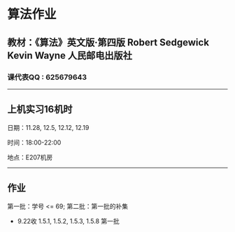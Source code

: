 # **算法作业**

## 教材：《算法》英文版·第四版 Robert Sedgewick Kevin Wayne 人民邮电出版社

### 课代表QQ : 625679643

*****

## 上机实习16机时
日期：11.28, 12.5, 12.12, 12.19

时间：18:00-22:00

地点：E207机房

*****

## 作业
第一批：学号 <= 69; 第二批：第一批的补集


* 9.22收 1.5.1, 1.5.2, 1.5.3, 1.5.8 第一批
